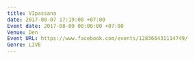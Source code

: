 ```yaml
---
title: VIpassana
date: 2017-08-07 17:19:00 +07:00
Event date: 2017-08-09 00:00:00 +07:00
Venue: Den
Event URL: https://www.facebook.com/events/128366431114749/
Genre: LIVE
---
```


